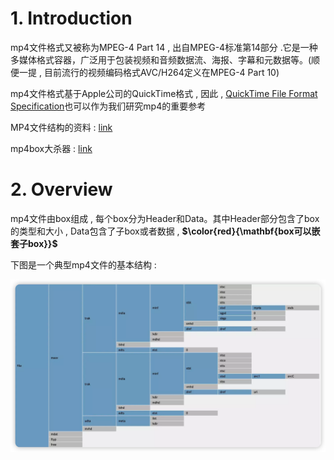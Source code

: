 # 1. Introduction

mp4⽂件格式⼜被称为MPEG-4 Part 14 , 出⾃MPEG-4标准第14部分 .它是⼀种多媒体格式容器，⼴泛⽤于包装视频和⾳频数据流、海报、字幕和元数据等。(顺便⼀提 , ⽬前流⾏的视频编码格式AVC/H264定义在MPEG-4 Part 10)

mp4⽂件格式基于Apple公司的QuickTime格式 , 因此 , [QuickTime File Format Specification](https://developer.apple.com/documentation/quicktime-file-format#//apple_ref/doc/uid/TP40000939-CH202-TPXREF101)也可以作为我们研究mp4的重要参考

MP4⽂件结构的资料 : [link]() 

mp4box⼤杀器 : [link](https://gpac.github.io/mp4box.js/)

# 2. Overview

mp4⽂件由box组成 , 每个box分为Header和Data。其中Header部分包含了box的类型和⼤⼩ , Data包含了⼦box或者数据 , **$\color{red}{\mathbf{box可以嵌套⼦box}}$**

下图是⼀个典型mp4⽂件的基本结构 : 

<img src="./assets/image-20240309203113502.png" alt="image-20240309203113502" />  

